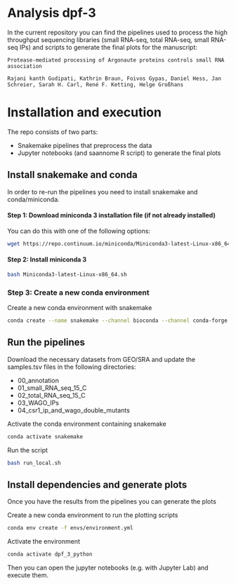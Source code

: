 # Analysis dpf-3

In the current repository you can find the pipelines used to process the high throughput sequencing libraries (small RNA-seq, total RNA-seq, small RNA-seq IPs) and scripts to generate the final plots for the manuscript:

```
Protease-mediated processing of Argonaute proteins controls small RNA association

Rajani kanth Gudipati, Kathrin Braun, Foivos Gypas, Daniel Hess, Jan Schreier, Sarah H. Carl, René F. Ketting, Helge Großhans
```

# Installation and execution

The repo consists of two parts:
- Snakemake pipelines that preprocess the data
- Jupyter notebooks (and saannome R script) to generate the final plots

## Install snakemake and conda

In order to re-run the pipelines you need to install snakemake and conda/miniconda.

#### Step 1: Download miniconda 3 installation file (if not already installed)

You can do this with one of the following options:

```bash
wget https://repo.continuum.io/miniconda/Miniconda3-latest-Linux-x86_64.sh
```

#### Step 2: Install miniconda 3

```bash
bash Miniconda3-latest-Linux-x86_64.sh
```

### Step 3: Create a new conda environment

Create a new conda environment with snakemake
```bash
conda create --name snakemake --channel bioconda --channel conda-forge snakemake=5.11.1
```

## Run the pipelines

Download the necessary datasets from GEO/SRA and update the samples.tsv files in the following directories:
- 00_annotation
- 01_small_RNA_seq_15_C
- 02_total_RNA_seq_15_C
- 03_WAGO_IPs
- 04_csr1_ip_and_wago_double_mutants

Activate the conda environment containing snakemake
```bash
conda activate snakemake
```

Run the script
```bash
bash run_local.sh
```

## Install dependencies and generate plots 

Once you have the results from the pipelines you can generate the plots

Create a new conda environment to run the plotting scripts
```bash
conda env create -f envs/environment.yml
```

Activate the environment
```bash
conda activate dpf_3_python
```

Then you can open the jupyter notebooks (e.g. with Jupyter Lab) and execute them.
